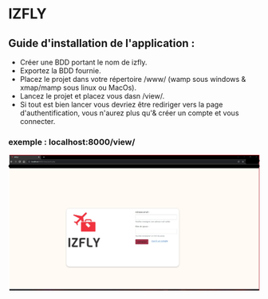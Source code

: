 # IZFLY

## Guide d'installation de l'application :
* Créer une BDD portant le nom de izfly.
* Exportez la BDD fournie.
* Placez le projet dans votre répertoire /www/ (wamp sous windows & xmap/mamp sous linux ou MacOs).
* Lancez le projet et placez vous dasn /view/.
* Si tout est bien lancer vous devriez être rediriger vers la page d'authentification, vous n'aurez plus qu'& créer un compte et vous connecter.

### exemple : localhost:8000/view/

![alt text](/public/media/images/localhost.jpeg)